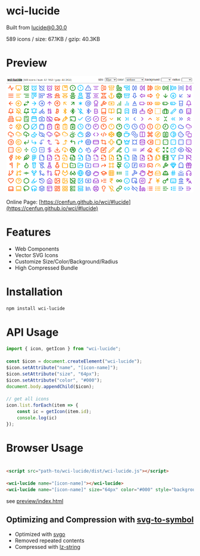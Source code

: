 # wci-lucide
Built from [lucide@0.30.0](https://github.com/lucide-icons/lucide)  

589 icons / size: 67.1KB / gzip: 40.3KB  



# Preview
![screenshot](preview/screenshot.png)

Online Page: [https://cenfun.github.io/wci/#lucide](https://cenfun.github.io/wci/#lucide)

# Features
* Web Components
* Vector SVG Icons 
* Customize Size/Color/Background/Radius
* High Compressed Bundle
# Installation
```sh
npm install wci-lucide
```
# API Usage
```js
import { icon, getIcon } from "wci-lucide";

const $icon = document.createElement("wci-lucide");
$icon.setAttribute("name", "[icon-name]");
$icon.setAttribute("size", "64px");
$icon.setAttribute("color", "#000");
document.body.appendChild($icon);

// get all icons
icon.list.forEach(item => {
    const ic = getIcon(item.id);
    console.log(ic)
});
```
# Browser Usage
```html

<script src="path-to/wci-lucide/dist/wci-lucide.js"></script>

<wci-lucide name="[icon-name]"></wci-lucide>
<wci-lucide name="[icon-name]" size="64px" color="#000" style="background:#f5f5f5;"></wci-lucide>
```
see [preview/index.html](preview/index.html)

## Optimizing and Compression with [svg-to-symbol](https://github.com/cenfun/svg-to-symbol)
* Optimized with [svgo](https://github.com/svg/svgo)
* Removed repeated contents
* Compressed with [lz-string](https://github.com/pieroxy/lz-string)
